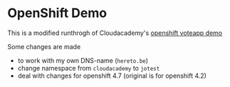 # OpenShift Demo

This is a modified runthrogh of Cloudacademy's [openshift voteapp demo](https://github.com/cloudacademy/openshift-voteapp-demo)

Some changes are made 

- to work with my own DNS-name (`hereto.be`)
- change namespace from `cloudacademy` to `jotest`
- deal with changes for openshift 4.7 (original is for openshift 4.2)